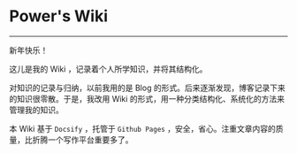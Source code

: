 # Power's Wiki

---

新年快乐！

这儿是我的 Wiki ，记录着个人所学知识，并将其结构化。 

对知识的记录与归纳，以前我用的是 Blog 的形式。后来逐渐发现，博客记录下来的知识很零散。于是，我改用 Wiki 的形式，用一种分类结构化、系统化的方法来管理我的知识。

本 Wiki 基于 `Docsify` ，托管于 `Github Pages` ，安全，省心。注重文章内容的质量，比折腾一个写作平台重要多了。



